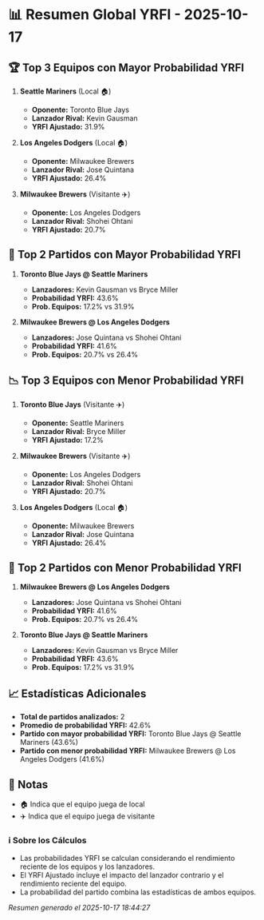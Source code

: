 # 📊 Resumen Global YRFI - 2025-10-17

## 🏆 Top 3 Equipos con Mayor Probabilidad YRFI

1. **Seattle Mariners** (Local 🏠)
   - **Oponente:** Toronto Blue Jays
   - **Lanzador Rival:** Kevin Gausman
   - **YRFI Ajustado:** 31.9%

2. **Los Angeles Dodgers** (Local 🏠)
   - **Oponente:** Milwaukee Brewers
   - **Lanzador Rival:** Jose Quintana
   - **YRFI Ajustado:** 26.4%

3. **Milwaukee Brewers** (Visitante ✈️)
   - **Oponente:** Los Angeles Dodgers
   - **Lanzador Rival:** Shohei Ohtani
   - **YRFI Ajustado:** 20.7%

## 🎯 Top 2 Partidos con Mayor Probabilidad YRFI

1. **Toronto Blue Jays @ Seattle Mariners**
   - **Lanzadores:** Kevin Gausman vs Bryce Miller
   - **Probabilidad YRFI:** 43.6%
   - **Prob. Equipos:** 17.2% vs 31.9%

2. **Milwaukee Brewers @ Los Angeles Dodgers**
   - **Lanzadores:** Jose Quintana vs Shohei Ohtani
   - **Probabilidad YRFI:** 41.6%
   - **Prob. Equipos:** 20.7% vs 26.4%

## 📉 Top 3 Equipos con Menor Probabilidad YRFI

1. **Toronto Blue Jays** (Visitante ✈️)
   - **Oponente:** Seattle Mariners
   - **Lanzador Rival:** Bryce Miller
   - **YRFI Ajustado:** 17.2%

2. **Milwaukee Brewers** (Visitante ✈️)
   - **Oponente:** Los Angeles Dodgers
   - **Lanzador Rival:** Shohei Ohtani
   - **YRFI Ajustado:** 20.7%

3. **Los Angeles Dodgers** (Local 🏠)
   - **Oponente:** Milwaukee Brewers
   - **Lanzador Rival:** Jose Quintana
   - **YRFI Ajustado:** 26.4%

## 🛑 Top 2 Partidos con Menor Probabilidad YRFI

1. **Milwaukee Brewers @ Los Angeles Dodgers**
   - **Lanzadores:** Jose Quintana vs Shohei Ohtani
   - **Probabilidad YRFI:** 41.6%
   - **Prob. Equipos:** 20.7% vs 26.4%

2. **Toronto Blue Jays @ Seattle Mariners**
   - **Lanzadores:** Kevin Gausman vs Bryce Miller
   - **Probabilidad YRFI:** 43.6%
   - **Prob. Equipos:** 17.2% vs 31.9%

## 📈 Estadísticas Adicionales

- **Total de partidos analizados:** 2
- **Promedio de probabilidad YRFI:** 42.6%
- **Partido con mayor probabilidad YRFI:** Toronto Blue Jays @ Seattle Mariners (43.6%)
- **Partido con menor probabilidad YRFI:** Milwaukee Brewers @ Los Angeles Dodgers (41.6%)

## 📝 Notas

- 🏠 Indica que el equipo juega de local
- ✈️ Indica que el equipo juega de visitante

### ℹ️ Sobre los Cálculos
- Las probabilidades YRFI se calculan considerando el rendimiento reciente de los equipos y los lanzadores.
- El YRFI Ajustado incluye el impacto del lanzador contrario y el rendimiento reciente del equipo.
- La probabilidad del partido combina las estadísticas de ambos equipos.

*Resumen generado el 2025-10-17 18:44:27*